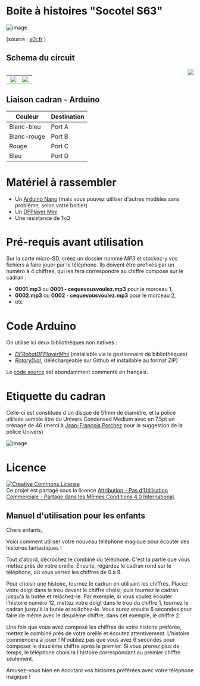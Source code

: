 # Boite à histoires "Socotel S63"

![image](https://user-images.githubusercontent.com/1282106/144014466-de22c6db-30d0-470b-b444-1885433b99f5.png)

(source : [x0r.fr](https://x0r.fr/blog/53) )

## Schema du circuit
<img src="https://user-images.githubusercontent.com/1282106/159553098-f76d16e0-87f6-4340-8629-fd2b48387afb.png" align="right" />

<table border="0" cellspacing="0" cellpadding="0">
  <tr>
    <td width="50%"><img src="https://user-images.githubusercontent.com/1282106/159449549-88aea507-3547-4f7f-97e7-b094df9191a9.png" align="right" /></td>
    <td><img src="https://user-images.githubusercontent.com/1282106/159546687-9603c016-0289-4233-be95-e127fce51251.png"></td>
  </tr>
</table>

## Liaison cadran - Arduino

| Couleur       | Destination |
| ------------- | ----------- |
| Blanc-bleu    | Port A      |
| Blanc-rouge   | Port B      |
| Rouge         | Port C      |
| Bleu          | Port D      |

# Matériel à rassembler
- Un [Arduino Nano](https://www.gotronic.fr/art-carte-arduino-nano-12422.htm) (mais vous pouvez utiliser d'autres modèles sans problème, selon votre boitier)
- Un [DFPlayer Mini](https://www.gotronic.fr/art-module-mp3-dfr0299-22404.htm)
- Une résistance de 1kΩ

# Pré-requis avant utilisation
Sur la carte micro-SD, créez un dossier nommé _MP3_ et stockez-y vos fichiers à faire jouer par le téléphone. Ils doivent être prefixés par un numéro à 4 chiffres, qui les fera correspondre au chiffre composé sur le cadran :
- **0001.mp3** ou **0001 - cequevousvoulez.mp3** pour le morceau 1,
- **0002.mp3** ou **0002 - cequevousvoulez.mp3** pour le morceau 2,
- etc

# Code Arduino
On utilise ici deux bibliothèques non natives :
- [*DFRobotDFPlayerMini*](https://github.com/DFRobot/DFRobotDFPlayerMini) (installable via le gestionnaire de bibliothèques)
- [*RotaryDial*](https://github.com/markfickett/Rotary-Dial), (téléchargeable sur Github et installable au format ZIP)

Le [code source](./Boite_a_histoires_S63_minimal.ino) est abondamment commenté en français.

# Etiquette du cadran
Celle-ci est constituée d'un disque de 51mm de diamètre, et la police utilisée semble être du Univers Condensed Medium avec en 7.5pt un crénage de 46 (merci à [Jean-François Porchez](https://typofonderie.com) pour la suggestion de la police Univers)

![image](https://user-images.githubusercontent.com/1282106/144504833-abf780c6-383c-48c3-8791-4e733949bcb3.png)

# Licence
<a rel="license" href="https://creativecommons.org/licenses/by-nc-sa/4.0/deed.fr"><img alt="Creative Commons License" style="border-width:0" src="https://i.creativecommons.org/l/by-nc-sa/4.0/88x31.png" /></a><br />Ce projet est partagé sous la licence <a rel="license" href="https://creativecommons.org/licenses/by-nc-sa/4.0/deed.fr">Attribution - Pas d’Utilisation Commerciale - Partage dans les Mêmes Conditions 4.0 International</a>.

## Manuel d'utilisation pour les enfants

Chers enfants,

Voici comment utiliser votre nouveau téléphone magique pour écouter des histoires fantastiques !

Tout d'abord, décrochez le combiné du téléphone. C'est la partie que vous mettez près de votre oreille. Ensuite, regardez le cadran rond sur le téléphone, où vous verrez les chiffres de 0 à 9.

Pour choisir une histoire, tournez le cadran en utilisant les chiffres. Placez votre doigt dans le trou devant le chiffre choisi, puis tournez le cadran jusqu'à la butée et relâchez-le. Par exemple, si vous voulez écouter l'histoire numéro 12, mettez votre doigt dans le trou du chiffre 1, tournez le cadran jusqu'à la butée et relâchez-le. Vous aurez ensuite 6 secondes pour faire de même avec le deuxième chiffre, dans cet exemple, le chiffre 2.

Une fois que vous avez composé les chiffres de votre histoire préférée, mettez le combiné près de votre oreille et écoutez attentivement. L'histoire commencera à jouer ! N'oubliez pas que vous avez 6 secondes pour composer le deuxième chiffre après le premier. Si vous prenez plus de temps, le téléphone choisira l'histoire correspondant au premier chiffre seulement.

Amusez-vous bien en écoutant vos histoires préférées avec votre téléphone magique !